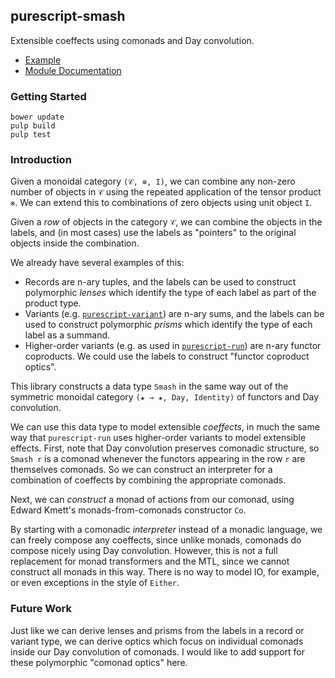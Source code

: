 ## purescript-smash

Extensible coeffects using comonads and Day convolution.

- [Example](test/Main.purs)
- [Module Documentation](generated-docs/Data/Smash.md)

### Getting Started

```
bower update
pulp build
pulp test
```

### Introduction

Given a monoidal category `(𝒞, ⊗, I)`, we can combine any non-zero number of objects in `𝒞` using the repeated application of the tensor product `⊗`. We can extend this to combinations of zero objects using unit object `I`.

Given a _row_ of objects in the category `𝒞`, we can combine the objects in the labels, and (in most cases) use the labels as "pointers" to the original objects inside the combination.

We already have several examples of this:

- Records are n-ary tuples, and the labels can be used to construct polymorphic _lenses_ which identify the type of each label as part of the product type.
- Variants (e.g. [`purescript-variant`](https://github.com/natefaubion/purescript-variant)) are n-ary sums, and the labels can be used to construct polymorphic _prisms_ which identify the type of each label as a summand.
- Higher-order variants (e.g. as used in [`purescript-run`](https://github.com/natefaubion/purescript-run)) are n-ary functor coproducts. We could use the labels to construct "functor coproduct optics".

This library constructs a data type `Smash` in the same way out of the symmetric monoidal category `(★ → ★, Day, Identity)` of functors and Day convolution.

We can use this data type to model extensible _coeffects_, in much the same way that `purescript-run` uses higher-order variants to model extensible effects. First, note that Day convolution preserves comonadic structure, so `Smash r` is a comonad whenever the functors appearing in the row `r` are themselves comonads. So we can construct an interpreter for a combination of coeffects by combining the appropriate comonads.

Next, we can _construct_ a monad of actions from our comonad, using Edward Kmett's monads-from-comonads constructor `Co`.

By starting with a comonadic _interpreter_ instead of a monadic language, we can freely compose any coeffects, since unlike monads, comonads do compose nicely using Day convolution. However, this is not a full replacement for monad transformers and the MTL, since we cannot construct all monads in this way. There is no way to model IO, for example, or even exceptions in the style of `Either`.

### Future Work

Just like we can derive lenses and prisms from the labels in a record or variant type, we can derive optics which focus on individual comonads inside our Day convolution of comonads. I would like to add support for these polymorphic "comonad optics" here.

